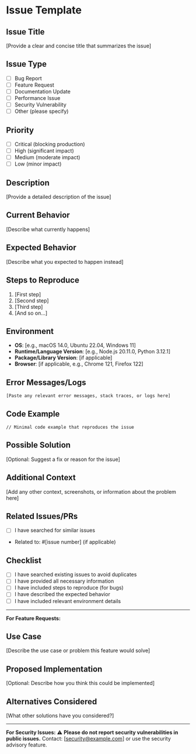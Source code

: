 # Issue Template

## Issue Title
[Provide a clear and concise title that summarizes the issue]

## Issue Type
- [ ] Bug Report
- [ ] Feature Request
- [ ] Documentation Update
- [ ] Performance Issue
- [ ] Security Vulnerability
- [ ] Other (please specify)

## Priority
- [ ] Critical (blocking production)
- [ ] High (significant impact)
- [ ] Medium (moderate impact)
- [ ] Low (minor impact)

## Description
[Provide a detailed description of the issue]

## Current Behavior
[Describe what currently happens]

## Expected Behavior
[Describe what you expected to happen instead]

## Steps to Reproduce
1. [First step]
2. [Second step]
3. [Third step]
4. [And so on...]

## Environment
- **OS**: [e.g., macOS 14.0, Ubuntu 22.04, Windows 11]
- **Runtime/Language Version**: [e.g., Node.js 20.11.0, Python 3.12.1]
- **Package/Library Version**: [if applicable]
- **Browser**: [if applicable, e.g., Chrome 121, Firefox 122]

## Error Messages/Logs
```
[Paste any relevant error messages, stack traces, or logs here]
```

## Code Example
```[language]
// Minimal code example that reproduces the issue
```

## Possible Solution
[Optional: Suggest a fix or reason for the issue]

## Additional Context
[Add any other context, screenshots, or information about the problem here]

## Related Issues/PRs
- [ ] I have searched for similar issues
- Related to: #[issue number] (if applicable)

## Checklist
- [ ] I have searched existing issues to avoid duplicates
- [ ] I have provided all necessary information
- [ ] I have included steps to reproduce (for bugs)
- [ ] I have described the expected behavior
- [ ] I have included relevant environment details

---
**For Feature Requests:**

## Use Case
[Describe the use case or problem this feature would solve]

## Proposed Implementation
[Optional: Describe how you think this could be implemented]

## Alternatives Considered
[What other solutions have you considered?]

---
**For Security Issues:**
⚠️ **Please do not report security vulnerabilities in public issues.** 
Contact: [security@example.com] or use the security advisory feature.